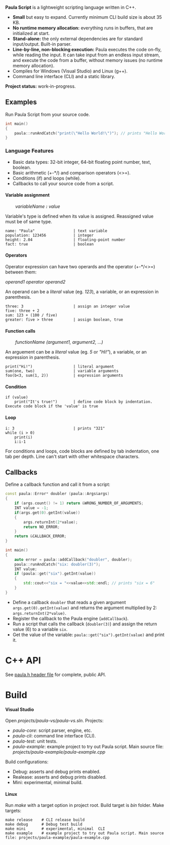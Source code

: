 **Paula Script** is a lightweight scripting language written in C++.
 - **Small** but easy to expand. Currently minimum CLI build size is about 35 KB.
 - **No runtime memory allocation:** everything runs in buffers, that are initialized at start.
 - **Stand-alone:** the only external dependencies are for standard input/output. Built-in parser.
 - **Line-by-line, non-blocking execution:** Paula executes the code on-fly, while reading the input.
   It can take input from an endless input stream, and execute the code from a buffer, without memory issues (no runtime memory allocation).
 - Compiles for Windows (Visual Studio) and Linux (g++).
 - Command line interface (CLI) and a static library.

**Project status:** work-in-progress. 

## Examples

Run Paula Script from your source code. 
```cpp
int main()
{
	paula::runAndCatch("print(\"Hello World!\")"); // prints "Hello World!"
}
```

### Language Features

 - Basic data types: 32-bit integer, 64-bit floating point number, text, boolean.
 - Basic arithmetic (+-*/) and comparison operators (<>=).
 - Conditions (if) and loops (while).
 - Callbacks to call your source code from a script.

#### Variable assignment

&nbsp;&nbsp;&nbsp;&nbsp;&nbsp;&nbsp;&nbsp;&nbsp;_variableName **:** value_<p>
Variable's type is defined when its value is assigned. Reassigned value must be of same type.
```
name: "Paula"                 | text variable
population: 123456            | integer
height: 2.04                  | floating-point number
fact: true                    | boolean
```

#### Operators

Operator expression can have two operards and the operator (+-*/<>=) between them:<p>
_operand1 operator operand2_<p>
An operand can be a _literal_ value (eg. _123_), a variable, or an expression in parenthesis.
```
three: 3                      | assign an integer value
five: three + 2
sum: 123 + (100 / five)
greater: five > three         | assign boolean, true
```

#### Function calls

&nbsp;&nbsp;&nbsp;&nbsp;&nbsp;&nbsp;&nbsp;&nbsp;_functionName (argument1, argument2, ...)_<p>
An arguement can be a _literal_ value (eg. _5_ or _"Hi!"_), a variable, or an expression in parenthesis.
```
print("Hi!")                  | literal argument
sum(one, two)                 | variable arguments
foo(b<3, sum(1, 2))           | expression arguments
```

#### Condition

```
if (value)
    print("It's true!")       | define code block by indentation. Execute code block if the 'value' is true
```

#### Loop

```
i: 3                          | prints "321"
while (i > 0)
    print(i)
    i:i-1
```
For conditions and loops, code blocks are defined by tab indentation, one tab per depth.
Line can't start with other whitespace characters.

## Callbacks

Define a callback function and call it from a script:
```cpp
const paula::Error* doubler (paula::Args&args)
{
	if (args.count() != 1) return &WRONG_NUMBER_OF_ARGUMENTS;
	INT value = -1;
	if(args.get(0).getInt(value))
	{
		args.returnInt(2*value);
		return NO_ERROR;
	}
	return &CALLBACK_ERROR;
}

int main()
{
	auto error = paula::addCallback("doubler", doubler);
	paula::runAndCatch("six: doubler(3)");
	INT value;
	if (paula::get("six").getInt(value))
	{
		std::cout<<"six = "<<value<<std::endl; // prints "six = 6"
	}
}
```
 - Define a callback ``doubler`` that reads a given argument ``args.get(0).getInt(value)`` and returns the argument multiplied by 2: ``args.returnInt(2*value)``.
 - Register the callback to the Paula engine (``addCallback``).
 - Run a script that calls the callback (``doubler(3)``) and assign the return value (6) to a variable ``six``.
 - Get the value of the variable: ``paula::get("six").getInt(value)`` and print it.

# C++ API

See <a href="https://github.com/Meanwhale/paula-script/blob/main/src/paula.h">paula.h header file</a> for complete, public API.

<!--
Global functions in ``paula`` namespace:
```cpp
const Error * run(const char*);      // run a script and return error (NO_ERROR if everything's OK)
const Error * run(IInputStream&);    // run a script from a stream (see stream.h)
void runAndCatch(const char*);       // run script and print error if any
void runAndCatch(IInputStream&);
Var get(const char * varName);       // get a variable that is assigned in the script. See about Var below.
const Error * addCallback(const char* name, const Error* (*_action)(Args&)); // register a callback to call from a script
```
``Var`` class is basically a pointer (int*) to a Paula variable or empty data by default.
Getters assign the variable's value to reference argument.
They return true of the variable is found, or false if not.
```cpp
bool getInt(INT& out) const;
bool getDouble(DOUBLE& out) const;
bool getBool(bool& out) const;
bool getOp(char& out) const;
bool getChars(char*&out) const;
```
For example:
```cpp
paula::runAndCatch("six: 6");
INT value;
Var v = paula::get("six");
if (v.getInt(value)) std::cout<<"six = "<<value<<std::endl;
else std::cout<<"variable not found..."<<std::endl;
```
-->

# Build

#### Visual Studio

Open _projects/paula-vs/paula-vs.sln_. Projects:

- _paula-core_: script parser, engine, etc.
- _paula-cli_: command line interface (CLI).
- _paula-test_: unit tests.
- _paula-example_: example project to try out Paula script. Main source file: _projects/paula-example/paula-example.cpp_

Build configurations:

- Debug: asserts and debug prints enabled.
- Realease: asserts and debug prints disabled.
- Mini: experimental, minimal build.

#### Linux

Run _make_ with a target option in project root. Build target is _bin_ folder. Make targets:
```
make release    # CLI release build
make debug      # Debug test build
make mini       # experimental, minimal  CLI
make example    # example project to try out Paula script. Main source file: projects/paula-example/paula-example.cpp
```
